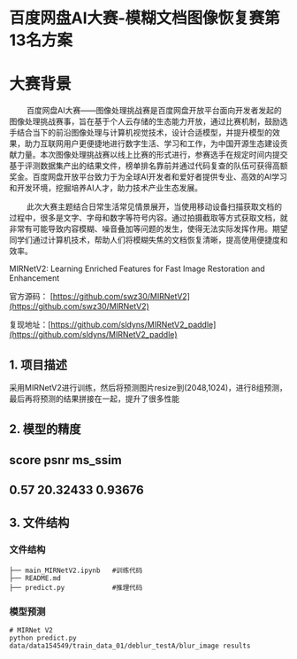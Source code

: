# 百度网盘AI大赛-模糊文档图像恢复赛第13名方案

# 大赛背景  
&nbsp;&nbsp;&nbsp;&nbsp;&nbsp;&nbsp;&nbsp;&nbsp;百度网盘AI大赛——图像处理挑战赛是百度网盘开放平台面向开发者发起的图像处理挑战赛事，旨在基于个人云存储的生态能力开放，通过比赛机制，鼓励选手结合当下的前沿图像处理与计算机视觉技术，设计合适模型，并提升模型的效果，助力互联网用户更便捷地进行数字生活、学习和工作，为中国开源生态建设贡献力量。本次图像处理挑战赛以线上比赛的形式进行，参赛选手在规定时间内提交基于评测数据集产出的结果文件，榜单排名靠前并通过代码复查的队伍可获得高额奖金。百度网盘开放平台致力于为全球AI开发者和爱好者提供专业、高效的AI学习和开发环境，挖掘培养AI人才，助力技术产业生态发展。  

&nbsp;&nbsp;&nbsp;&nbsp;&nbsp;&nbsp;&nbsp;&nbsp;此次大赛主题结合日常生活常见情景展开，当使用移动设备扫描获取文档的过程中，很多是文字、字母和数字等符号内容。通过拍摄截取等方式获取文档，就非常有可能导致内容模糊、噪音叠加等问题的发生，使得无法实际发挥作用。期望同学们通过计算机技术，帮助人们将模糊失焦的文档恢复清晰，提高使用便捷度和效率。  

MIRNetV2: Learning Enriched Features for Fast Image Restoration and Enhancement  

官方源码： [https://github.com/swz30/MIRNetV2](https://github.com/swz30/MIRNetV2)

复现地址：[https://github.com/sldyns/MIRNetV2_paddle](https://github.com/sldyns/MIRNetV2_paddle)

## 1. 项目描述

采用MIRNetV2进行训练，然后将预测图片resize到(2048,1024)，进行8组预测，最后再将预测的结果拼接在一起，提升了很多性能

## 2. 模型的精度

## score	    psnr	        ms_ssim		
## 0.57	      20.32433	    0.93676	

## 3. 文件结构

### 文件结构

```
├── main_MIRNetV2.ipynb   #训练代码
├── README.md
├── predict.py            #推理代码
```

### 模型预测

```shell
# MIRNet V2
python predict.py data/data154549/train_data_01/deblur_testA/blur_image results
```


